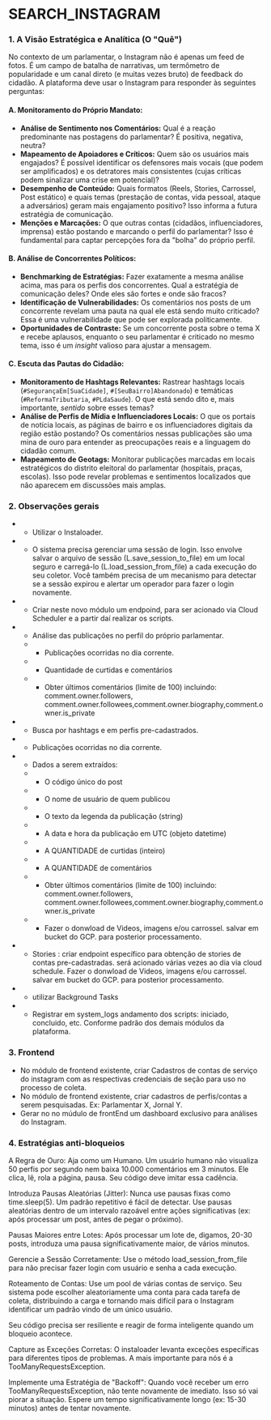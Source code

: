 # SEARCH_INSTAGRAM

### 1. A Visão Estratégica e Analítica (O "Quê")

No contexto de um parlamentar, o Instagram não é apenas um feed de fotos. É um campo de batalha de narrativas, um termômetro de popularidade e um canal direto (e muitas vezes bruto) de feedback do cidadão.
A plataforma deve usar o Instagram para responder às seguintes perguntas:

#### **A. Monitoramento do Próprio Mandato:**

*   **Análise de Sentimento nos Comentários:** Qual é a reação predominante nas postagens do parlamentar? É positiva, negativa, neutra? 
*   **Mapeamento de Apoiadores e Críticos:** Quem são os usuários mais engajados? É possível identificar os defensores mais vocais (que podem ser amplificados) e os detratores mais consistentes (cujas críticas podem sinalizar uma crise em potencial)?
*   **Desempenho de Conteúdo:** Quais formatos (Reels, Stories, Carrossel, Post estático) e quais temas (prestação de contas, vida pessoal, ataque a adversários) geram mais engajamento positivo? Isso informa a futura estratégia de comunicação.
*   **Menções e Marcações:** O que outras contas (cidadãos, influenciadores, imprensa) estão postando e marcando o perfil do parlamentar? Isso é fundamental para captar percepções fora da "bolha" do próprio perfil.

#### **B. Análise de Concorrentes Políticos:**

*   **Benchmarking de Estratégias:** Fazer exatamente a mesma análise acima, mas para os perfis dos concorrentes. Qual a estratégia de comunicação deles? Onde eles são fortes e onde são fracos?
*   **Identificação de Vulnerabilidades:** Os comentários nos posts de um concorrente revelam uma pauta na qual ele está sendo muito criticado? Essa é uma vulnerabilidade que pode ser explorada politicamente.
*   **Oportunidades de Contraste:** Se um concorrente posta sobre o tema X e recebe aplausos, enquanto o seu parlamentar é criticado no mesmo tema, isso é um *insight* valioso para ajustar a mensagem.

#### **C. Escuta das Pautas do Cidadão:**

*   **Monitoramento de Hashtags Relevantes:** Rastrear hashtags locais (`#SegurançaEm[SuaCidade]`, `#[SeuBairro]Abandonado`) e temáticas (`#ReformaTributaria`, `#PLdaSaude`). O que está sendo dito e, mais importante, *sentido* sobre esses temas?
*   **Análise de Perfis de Mídia e Influenciadores Locais:** O que os portais de notícia locais, as páginas de bairro e os influenciadores digitais da região estão postando? Os comentários nessas publicações são uma mina de ouro para entender as preocupações reais e a linguagem do cidadão comum.
*   **Mapeamento de Geotags:** Monitorar publicações marcadas em locais estratégicos do distrito eleitoral do parlamentar (hospitais, praças, escolas). Isso pode revelar problemas e sentimentos localizados que não aparecem em discussões mais amplas.


### 2. Observações gerais

* - Utilizar o Instaloader.
* - O sistema precisa gerenciar uma sessão de login. Isso envolve salvar o arquivo de sessão (L.save_session_to_file) em um local seguro e carregá-lo (L.load_session_from_file) a cada execução do seu coletor. Você também precisa de um mecanismo para detectar se a sessão expirou e alertar um operador para fazer o login novamente.
* - Criar neste novo módulo um endpoind, para ser acionado via Cloud Scheduler e a partir daí realizar os scripts.

* - Análise das publicações no perfil do próprio parlamentar.
  * - Publicações ocorridas no dia corrente.
  * - Quantidade de curtidas e comentários
  * - Obter últimos comentários (limite de 100) incluindo: comment.owner.followers, comment.owner.followees,comment.owner.biography,comment.owner.is_private

* - Busca por hashtags e em perfis pre-cadastrados.
* - Publicações ocorridas no dia corrente.
* - Dados a serem extraídos:
  * - O código único do post 
  * - O nome de usuário de quem publicou
  * - O texto da legenda da publicação (string)
  * - A data e hora da publicação em UTC (objeto datetime)
  * - A QUANTIDADE de curtidas (inteiro)
  * - A QUANTIDADE de comentários
  * - Obter últimos comentários (limite de 100) incluindo: comment.owner.followers, comment.owner.followees,comment.owner.biography,comment.owner.is_private

  * - Fazer o donwload de Videos, imagens e/ou carrossel. salvar em bucket do GCP. para posterior processamento. 
  
* - Stories : criar endpoint específico para obtenção de stories de contas pre-cadastradas. será acionado várias vezes ao dia via cloud schedule. Fazer o donwload de Videos, imagens e/ou carrossel. salvar em bucket do GCP. para posterior processamento. 

* - utilizar Background Tasks 
* - Registrar em system_logs andamento dos scripts: iniciado, concluido, etc. Conforme padrão dos demais módulos da plataforma.

### 3. Frontend 
* No módulo de frontend existente, criar Cadastros de contas de serviço do instagram com as respectivas credenciais de seção para uso no processo de coleta.
* No módulo de frontend existente, criar cadastros de perfis/contas a serem pesquisadas. Ex: Parlamentar X, Jornal Y.
* Gerar no no múdulo de frontEnd um dashboard exclusivo para análises do Instagram.

### 4. Estratégias anti-bloqueios 

A Regra de Ouro: Aja como um Humano. Um usuário humano não visualiza 50 perfis por segundo nem baixa 10.000 comentários em 3 minutos. Ele clica, lê, rola a página, pausa. Seu código deve imitar essa cadência.

Introduza Pausas Aleatórias (Jitter): Nunca use pausas fixas como time.sleep(5). Um padrão repetitivo é fácil de detectar. Use pausas aleatórias dentro de um intervalo razoável entre ações significativas (ex: após processar um post, antes de pegar o próximo).

Pausas Maiores entre Lotes: Após processar um lote de, digamos, 20-30 posts, introduza uma pausa significativamente maior, de vários minutos.

Gerencie a Sessão Corretamente: Use o método load_session_from_file para não precisar fazer login com usuário e senha a cada execução.

Roteamento de Contas: Use um pool de várias contas de serviço. Seu sistema pode escolher aleatoriamente uma conta para cada tarefa de coleta, distribuindo a carga e tornando mais difícil para o Instagram identificar um padrão vindo de um único usuário.

Seu código precisa ser resiliente e reagir de forma inteligente quando um bloqueio acontece.

Capture as Exceções Corretas: O instaloader levanta exceções específicas para diferentes tipos de problemas. A mais importante para nós é a TooManyRequestsException.

Implemente uma Estratégia de "Backoff": Quando você receber um erro TooManyRequestsException, não tente novamente de imediato. Isso só vai piorar a situação. Espere um tempo significativamente longo (ex: 15-30 minutos) antes de tentar novamente.